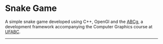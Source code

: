 Snake Game
======

A simple snake game developed using C++, OpenGl and the [ABCg](https://github.com/hbatagelo/abcg), a development framework accompanying the Computer Graphics course at [UFABC](https://www.ufabc.edu.br/).

----




